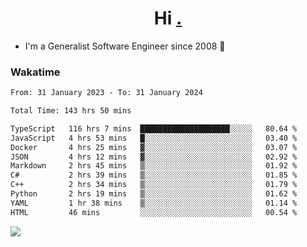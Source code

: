 <h1 align="center">Hi <a href="https://www.hackerrank.com/erasmosaraujo">.</a></h1>
 
- I'm a Generalist Software Engineer  since 2008 🚀
<!--  
<p align="left">
  <a href="https://github.com/erasmosoares/github-readme-stats">
    <img
      align="center"
      src="https://github-readme-stats.vercel.app/api/top-langs/?username=erasmosoares&theme=radical&layout=compact"
    />
  </a>
  <a href="https://github.com/erasmosoares/github-readme-stats">
    [![Harlok's WakaTime stats](https://github-readme-stats.vercel.app/api/wakatime?username=ffflabs)](https://github.com/anuraghazra/github-readme-stats)
  </a>
</p>

<!--
 ### Repo 
 
<p align="left">
 <a href="https://github.com/erasmosoares/github-readme-stats">
    <img
      align="center"
      height="165"
      src="https://github-readme-stats.vercel.app/api/pin?username=erasmosoares&repo=sample-node&title_color=fff&icon_color=f9f9f9&text_color=9f9f9f&bg_color=151515"
    />
  </a>
  <a href="https://github.com/erasmosoares/github-readme-stats">
    <img
      align="center"
      height="165"
      src="https://github-readme-stats.vercel.app/api/pin?username=erasmosoares&repo=sample-node&title_color=fff&icon_color=f9f9f9&text_color=9f9f9f&bg_color=151515"
    />
  </a>
</p>
-->

 ### Wakatime 

<!--START_SECTION:waka-->

```txt
From: 31 January 2023 - To: 31 January 2024

Total Time: 143 hrs 50 mins

TypeScript   116 hrs 7 mins  ████████████████████░░░░░   80.64 %
JavaScript   4 hrs 53 mins   █░░░░░░░░░░░░░░░░░░░░░░░░   03.40 %
Docker       4 hrs 25 mins   ▓░░░░░░░░░░░░░░░░░░░░░░░░   03.07 %
JSON         4 hrs 12 mins   ▓░░░░░░░░░░░░░░░░░░░░░░░░   02.92 %
Markdown     2 hrs 45 mins   ▒░░░░░░░░░░░░░░░░░░░░░░░░   01.92 %
C#           2 hrs 39 mins   ▒░░░░░░░░░░░░░░░░░░░░░░░░   01.85 %
C++          2 hrs 34 mins   ▒░░░░░░░░░░░░░░░░░░░░░░░░   01.79 %
Python       2 hrs 19 mins   ▒░░░░░░░░░░░░░░░░░░░░░░░░   01.62 %
YAML         1 hr 38 mins    ▒░░░░░░░░░░░░░░░░░░░░░░░░   01.14 %
HTML         46 mins         ░░░░░░░░░░░░░░░░░░░░░░░░░   00.54 %
```

<!--END_SECTION:waka-->

![](https://komarev.com/ghpvc/?username=erasmosoares&color=brightgreen)
